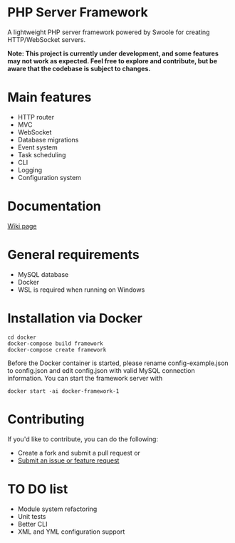 # PHP Server Framework
A lightweight PHP server framework powered by Swoole for creating HTTP/WebSocket servers.

**Note: This project is currently under development, and some features may not work as expected.
Feel free to explore and contribute, but be aware that the codebase is subject to changes.**

# Main features
+ HTTP router
+ MVC
+ WebSocket
+ Database migrations
+ Event system
+ Task scheduling
+ CLI
+ Logging
+ Configuration system

# Documentation
[Wiki page](https://github.com/elarike12/PHP_Framework/wiki)


# General requirements
+ MySQL database
+ Docker
+ WSL is required when running on Windows

# Installation via Docker
```
cd docker
docker-compose build framework
docker-compose create framework
```
Before the Docker container is started, please rename config-example.json to config.json and edit config.json with valid MySQL connection information.
You can start the framework server with

```
docker start -ai docker-framework-1
```

# Contributing
If you'd like to contribute, you can do the following:

+ Create a fork and submit a pull request or
+ [Submit an issue or feature request](https://github.com/elarike12/PHP_Framework/issues)

# TO DO list
+ Module system refactoring
+ Unit tests
+ Better CLI
+ XML and YML configuration support
